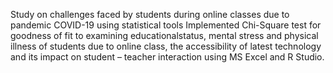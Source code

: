 Study on challenges faced by students during online classes due to pandemic COVID-19 using statistical tools
Implemented Chi-Square test for goodness of fit to examining educationalstatus, mental stress and physical illness of students due to online class, the accessibility of latest technology and its impact on student – teacher interaction using MS Excel and R Studio.
